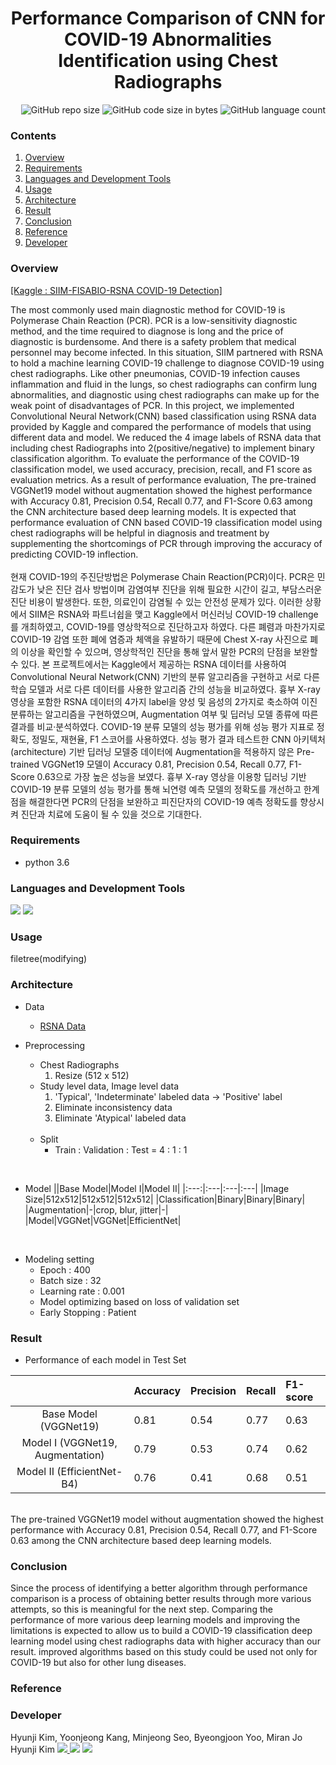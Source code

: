 # <div align=center> Performance Comparison of CNN for COVID-19 Abnormalities Identification using Chest Radiographs </div>

<div align=right> <img alt="GitHub repo size" src="https://img.shields.io/github/repo-size/HJK02130/Performance-Comparison-of-CNN-for-COVID-19-Abnormalities-Identification-using-Chest-Radiographs?style=flat-square"> <img alt="GitHub code size in bytes" src="https://img.shields.io/github/languages/code-size/HJK02130/Performance-Comparison-of-CNN-for-COVID-19-Abnormalities-Identification-using-Chest-Radiographs?style=flat-square"> <img alt="GitHub language count" src="https://img.shields.io/github/languages/count/HJK02130/Performance-Comparison-of-CNN-for-COVID-19-Abnormalities-Identification-using-Chest-Radiographs?style=flat-square"> </div>

### Contents
1. [Overview](#overview)
2. [Requirements](#requirements)
3. [Languages and Development Tools](#languages-and-development-tools)
4. [Usage](#usage)
5. [Architecture](#architecture)
6. [Result](#result)
7. [Conclusion](#conclusion)
8. [Reference](#reference)
9. [Developer](#developer)

### Overview
[[Kaggle : SIIM-FISABIO-RSNA COVID-19 Detection]](https://www.kaggle.com/competitions/siim-covid19-detection/)<br/>

The most commonly used main diagnostic method for COVID-19 is Polymerase Chain Reaction (PCR). PCR is a low-sensitivity diagnostic method, and the time required to diagnose is long and the price of diagnostic is burdensome. And there is a safety problem that medical personnel may become infected. In this situation, SIIM partnered with RSNA to hold a machine learning COVID-19 challenge to diagnose COVID-19 using chest radiographs. Like other pneumonias, COVID-19 infection causes inflammation and fluid in the lungs, so chest radiographs can confirm lung abnormalities, and diagnostic using chest radiographs can make up for the weak point of disadvantages of PCR. In this project, we implemented Convolutional Neural Network(CNN) based classification using RSNA data provided by Kaggle and compared the performance of models that using different data and model. We reduced the 4 image labels of RSNA data that including chest Radiographs into 2(positive/negative) to implement binary classification algorithm. To evaluate the performance of the COVID-19 classification model, we used accuracy, precision, recall, and F1 score as evaluation metrics. As a result of performance evaluation, The pre-trained VGGNet19 model without augmentation showed the highest performance with Accuracy 0.81, Precision 0.54, Recall 0.77, and F1-Score 0.63 among the CNN architecture based deep learning models. It is expected that performance evaluation of CNN based COVID-19 classification model using chest radiographs will be helpful in diagnosis and treatment by supplementing the shortcomings of PCR through improving the accuracy of predicting COVID-19 inflection.
<br/><br/>
현재 COVID-19의 주진단방법은 Polymerase Chain Reaction(PCR)이다. PCR은 민감도가 낮은 진단 검사 방법이며 감염여부 진단을 위해 필요한 시간이 길고, 부담스러운 진단 비용이 발생한다. 또한, 의료인이 감염될 수 있는 안전성 문제가 있다. 이러한 상황에서 SIIM은 RSNA와 파트너쉽을 맺고 Kaggle에서 머신러닝 COVID-19 challenge를 개최하였고, COVID-19를 영상학적으로 진단하고자 하였다. 다른 폐렴과 마찬가지로 COVID-19 감염 또한 폐에 염증과 체액을 유발하기 때문에 Chest X-ray 사진으로 폐의 이상을 확인할 수 있으며, 영상학적인 진단을 통해 앞서 말한 PCR의 단점을 보완할 수 있다. 본 프로젝트에서는 Kaggle에서 제공하는 RSNA 데이터를 사용하여 Convolutional Neural Network(CNN) 기반의 분류 알고리즘을 구현하고 서로 다른 학습 모델과 서로 다른 데이터를 사용한 알고리즘 간의 성능을 비교하였다. 흉부 X-ray 영상을 포함한 RSNA 데이터의 4가지 label을 양성 및 음성의 2가지로 축소하여 이진 분류하는 알고리즘을 구현하였으며, Augmentation 여부 및 딥러닝 모델 종류에 따른 결과를 비교·분석하였다. COVID-19 분류 모델의 성능 평가를 위해 성능 평가 지표로 정확도, 정밀도, 재현율, F1 스코어를 사용하였다. 성능 평가 결과 테스트한 CNN 아키텍처(architecture) 기반 딥러닝 모델중 데이터에 Augmentation을 적용하지 않은 Pre-trained VGGNet19 모델이 Accuracy 0.81, Precision 0.54, Recall 0.77, F1-Score 0.63으로 가장 높은 성능을 보였다. 흉부 X-ray 영상을 이용항 딥러닝 기반 COVID-19 분류 모델의 성능 평가를 통해 뇌연령 예측 모델의 정확도를 개선하고 한계점을 해결한다면 PCR의 단점을 보완하고 피진단자의 COVID-19 예측 정확도를 향상시켜 진단과 치료에 도움이 될 수 있을 것으로 기대한다.


### Requirements
+ python 3.6

### Languages and Development Tools
<img src="https://img.shields.io/badge/Python-3766AB?style=flat-square&logo=Python&logoColor=white"/> <img src="https://img.shields.io/badge/Jupyter Notebook-F37626?style=flat-square&logo=Jupyter&logoColor=white"/>

### Usage
filetree(modifying)

### Architecture
+ Data
	+ [RSNA Data](https://www.kaggle.com/competitions/siim-covid19-detection/data)
		<br/>

+ Preprocessing
	+ Chest Radiographs
		1. Resize (512 x 512)
	+ Study level data, Image level data
		1. 'Typical', 'Indeterminate' labeled data → 'Positive' label
		2. Eliminate inconsistency data
		3. Eliminate 'Atypical' labeled data
		<br/>
	+ Split
		+ Train : Validation : Test = 4 : 1 : 1<br/>
<br/>

+ Model
||Base Model|Model I|Model II|
|:---:|:---|:---|:---|
|Image Size|512x512|512x512|512x512|
|Classification|Binary|Binary|Binary|
|Augmentation|-|crop, blur, jitter|-|
|Model|VGGNet|VGGNet|EfficientNet|

<br/>

+ Modeling setting
	+ Epoch : 400
	+ Batch size : 32
	+ Learning rate : 0.001
	+ Model optimizing based on loss of validation set
	+ Early Stopping : Patient 

### Result
+ Performance of each model in Test Set

||Accuracy|Precision|Recall|F1-score|
|:---:|:---|:---|:---|:---|
|Base Model (VGGNet19)|0.81|0.54|0.77|0.63|
|Model I (VGGNet19, Augmentation)|0.79|0.53|0.74|0.62|
|Model II (EfficientNet-B4)|0.76|0.41|0.68|0.51|
<br/>
The pre-trained VGGNet19 model without augmentation showed the highest performance with Accuracy 0.81, Precision 0.54, Recall 0.77, and F1-Score 0.63 among the CNN architecture based deep learning models.

### Conclusion
Since the process of identifying a better algorithm through performance comparison is a process of obtaining better results through more various attempts, so this is meaningful for the next step. Comparing the performance of more various deep learning models and improving the limitations is expected to allow us to build a COVID-19 classification deep learning model using chest radiographs data with higher accuracy than our result. improved algorithms based on this study could be used not only for COVID-19 but also for other lung diseases.

### Reference


### Developer
Hyunji Kim, Yoonjeong Kang, Minjeong Seo, Byeongjoon Yoo, Miran Jo <br/>
Hyunji Kim <a href="mailto:hjk02130@gmail.com"> <img src ="https://img.shields.io/badge/Gmail-EA4335.svg?&style=flat-squar&logo=Gmail&logoColor=white"/> </a> 
[<img src="https://img.shields.io/badge/Notion-000000?style=flat-square&logo=Notion&logoColor=white"/>](https://read-me.notion.site/Hyunji-Kim-9dbdb62cc84347feb85b3c58225bb63b)
	<a href = "https://github.com/HJK02130"> <img src ="https://img.shields.io/badge/Github-181717.svg?&style=flat-squar&logo=Github&logoColor=white"/> </a>
